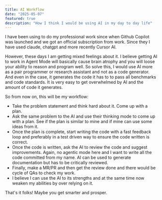 ```yaml
---
title: AI Workflow
date: "2025-05-07"
featured: true
description: "How I think I would be using AI in my day to day life"
---
```



I have been using to do my professional work since when Github Copilot was launched and we got an official subscription from work. Since they I have used claude, chatgpt and more recently Cursor AI.

However, these days I am getting mixed feelings about it. I believe getting AI to work in Agent Mode will basically cause brain atrophy and you will loose your ability to reason and program well. So solve this, I would use AI more as a pair programmer or research assistant and not as a code generator. And even in the case, it generates the code it has to to pass all benchmarks and code standards.
It is very easy to get overwhelmed by AI and the amount of code it generates.


So from now on, this will be my workflow:

- Take the problem statement and think hard about it. Come up with a plan.
- Ask the same problem to the AI and use their thinking mode to come up with a plan. See if the plan is similar to mine and if mine can use some ideas from it.
- Once the plan is complete, start writing the code with a fast feedback loop and preferably in a test driven way to ensure the code written is correct.
- Once the code is written, ask the AI to review the code and suggest improvements. Again, no agentic mode here and I want to write all the code committed from my name. AI can be used to generate documentation but has to be critically reviewed.
- Finally, make a MR/PR and then get the review done and there would be cycle of QAs to check my work.
- I believe I can use the AI to its strengths and at the same time now weaken my abilities by over relying on it.


That's it folks! Maybe you get smarter and prosper.

